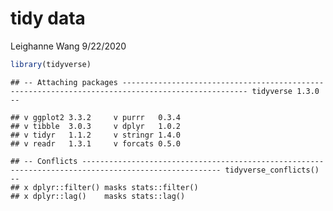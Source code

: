 tidy data
================
Leighanne Wang
9/22/2020

``` r
library(tidyverse)
```

    ## -- Attaching packages -------------------------------------------------------------------------------------------------- tidyverse 1.3.0 --

    ## v ggplot2 3.3.2     v purrr   0.3.4
    ## v tibble  3.0.3     v dplyr   1.0.2
    ## v tidyr   1.1.2     v stringr 1.4.0
    ## v readr   1.3.1     v forcats 0.5.0

    ## -- Conflicts ----------------------------------------------------------------------------------------------------- tidyverse_conflicts() --
    ## x dplyr::filter() masks stats::filter()
    ## x dplyr::lag()    masks stats::lag()
